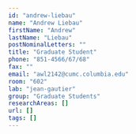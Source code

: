 ```yaml
---
id: "andrew-liebau"
name: "Andrew Liebau"
firstName: "Andrew"
lastName: "Liebau"
postNominalLetters: ""
title: "Graduate Student"
phone: "851-4566/67/68"
fax: ""
email: "awl2142@cumc.columbia.edu"
room: "602"
lab: "jean-gautier"
group: "Graduate Students"
researchAreas: []
url: []
tags: []
---
```

